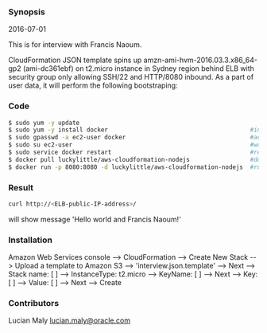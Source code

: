 ### Synopsis
2016-07-01

This is for interview with Francis Naoum.

CloudFormation JSON template spins up amzn-ami-hvm-2016.03.3.x86_64-gp2 (ami-dc361ebf) on t2.micro instance in Sydney region behind ELB with security group only allowing SSH/22 and HTTP/8080 inbound. As a part of user data, it will perform the following bootstraping:

### Code
```sh
$ sudo yum -y update
$ sudo yum -y install docker                                        #install Docker v1.11.1
$ sudo gpasswd -a ec2-user docker                                   #add ec2-user to the docker group
$ sudo su ec2-user                                                  #workaround for logout/login after user added to the group
$ sudo service docker restart                                       #restarting the service after the workaround
$ docker pull luckylittle/aws-cloudformation-nodejs                 #download image
$ docker run -p 8080:8080 -d luckylittle/aws-cloudformation-nodejs  #run container in the background and map port 8080
```

### Result
```sh
curl http://<ELB-public-IP-address>/
```
will show message 'Hello world and Francis Naoum!'

### Installation
Amazon Web Services console --> CloudFormation --> Create New Stack --> Upload a template to Amazon S3 --> 'interview.json.template' --> Next --> Stack name: [    ] --> InstanceType: t2.micro --> KeyName: [    ] --> Next --> Key: [    ] --> Value: [    ] --> Next --> Create

### Contributors
Lucian Maly <lucian.maly@oracle.com>
